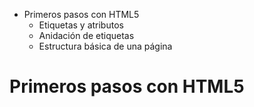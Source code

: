 * Primeros pasos con HTML5
    * Etiquetas y atributos
    * Anidación de etiquetas
    * Estructura básica de una página

# Primeros pasos con HTML5
